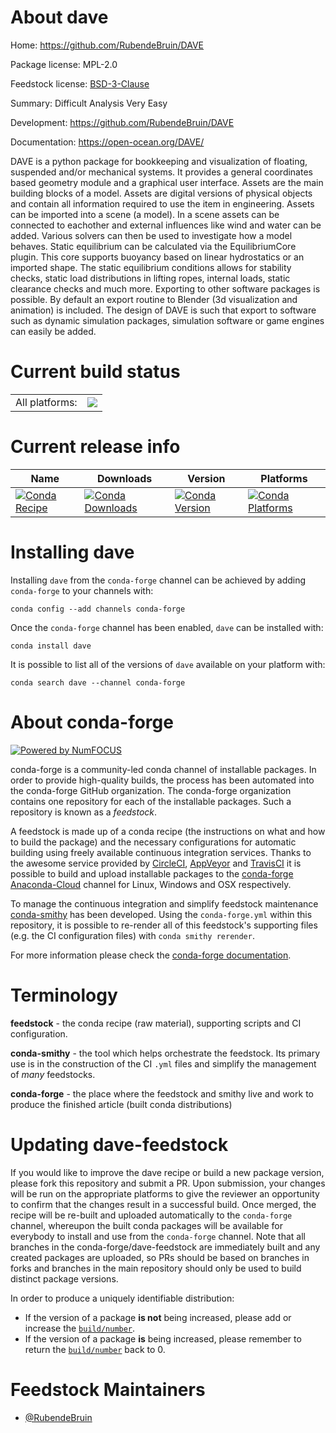 About dave
==========

Home: https://github.com/RubendeBruin/DAVE

Package license: MPL-2.0

Feedstock license: [BSD-3-Clause](https://github.com/conda-forge/dave-feedstock/blob/master/LICENSE.txt)

Summary: Difficult Analysis Very Easy

Development: https://github.com/RubendeBruin/DAVE

Documentation: https://open-ocean.org/DAVE/

DAVE is a python package for bookkeeping and visualization of floating, suspended and/or mechanical systems. It provides a general coordinates based geometry module and a graphical user interface.
Assets are the main building blocks of a model. Assets are digital versions of physical objects and contain all information required to use the item in engineering. Assets can be imported into a scene (a model). In a scene assets can be connected to eachother and external influences like wind and water can be added.
Various solvers can then be used to investigate how a model behaves. Static equilibrium can be calculated via the EquilibriumCore plugin. This core supports buoyancy based on linear hydrostatics or an imported shape. The static equilibrium conditions allows for stability checks, static load distributions in lifting ropes, internal loads, static clearance checks and much more.
Exporting to other software packages is possible. By default an export routine to Blender (3d visualization and animation) is included. The design of DAVE is such that export to software such as dynamic simulation packages, simulation software or game engines can easily be added.


Current build status
====================


<table><tr><td>All platforms:</td>
    <td>
      <a href="https://dev.azure.com/conda-forge/feedstock-builds/_build/latest?definitionId=8971&branchName=master">
        <img src="https://dev.azure.com/conda-forge/feedstock-builds/_apis/build/status/dave-feedstock?branchName=master">
      </a>
    </td>
  </tr>
</table>

Current release info
====================

| Name | Downloads | Version | Platforms |
| --- | --- | --- | --- |
| [![Conda Recipe](https://img.shields.io/badge/recipe-dave-green.svg)](https://anaconda.org/conda-forge/dave) | [![Conda Downloads](https://img.shields.io/conda/dn/conda-forge/dave.svg)](https://anaconda.org/conda-forge/dave) | [![Conda Version](https://img.shields.io/conda/vn/conda-forge/dave.svg)](https://anaconda.org/conda-forge/dave) | [![Conda Platforms](https://img.shields.io/conda/pn/conda-forge/dave.svg)](https://anaconda.org/conda-forge/dave) |

Installing dave
===============

Installing `dave` from the `conda-forge` channel can be achieved by adding `conda-forge` to your channels with:

```
conda config --add channels conda-forge
```

Once the `conda-forge` channel has been enabled, `dave` can be installed with:

```
conda install dave
```

It is possible to list all of the versions of `dave` available on your platform with:

```
conda search dave --channel conda-forge
```


About conda-forge
=================

[![Powered by NumFOCUS](https://img.shields.io/badge/powered%20by-NumFOCUS-orange.svg?style=flat&colorA=E1523D&colorB=007D8A)](http://numfocus.org)

conda-forge is a community-led conda channel of installable packages.
In order to provide high-quality builds, the process has been automated into the
conda-forge GitHub organization. The conda-forge organization contains one repository
for each of the installable packages. Such a repository is known as a *feedstock*.

A feedstock is made up of a conda recipe (the instructions on what and how to build
the package) and the necessary configurations for automatic building using freely
available continuous integration services. Thanks to the awesome service provided by
[CircleCI](https://circleci.com/), [AppVeyor](https://www.appveyor.com/)
and [TravisCI](https://travis-ci.com/) it is possible to build and upload installable
packages to the [conda-forge](https://anaconda.org/conda-forge)
[Anaconda-Cloud](https://anaconda.org/) channel for Linux, Windows and OSX respectively.

To manage the continuous integration and simplify feedstock maintenance
[conda-smithy](https://github.com/conda-forge/conda-smithy) has been developed.
Using the ``conda-forge.yml`` within this repository, it is possible to re-render all of
this feedstock's supporting files (e.g. the CI configuration files) with ``conda smithy rerender``.

For more information please check the [conda-forge documentation](https://conda-forge.org/docs/).

Terminology
===========

**feedstock** - the conda recipe (raw material), supporting scripts and CI configuration.

**conda-smithy** - the tool which helps orchestrate the feedstock.
                   Its primary use is in the construction of the CI ``.yml`` files
                   and simplify the management of *many* feedstocks.

**conda-forge** - the place where the feedstock and smithy live and work to
                  produce the finished article (built conda distributions)


Updating dave-feedstock
=======================

If you would like to improve the dave recipe or build a new
package version, please fork this repository and submit a PR. Upon submission,
your changes will be run on the appropriate platforms to give the reviewer an
opportunity to confirm that the changes result in a successful build. Once
merged, the recipe will be re-built and uploaded automatically to the
`conda-forge` channel, whereupon the built conda packages will be available for
everybody to install and use from the `conda-forge` channel.
Note that all branches in the conda-forge/dave-feedstock are
immediately built and any created packages are uploaded, so PRs should be based
on branches in forks and branches in the main repository should only be used to
build distinct package versions.

In order to produce a uniquely identifiable distribution:
 * If the version of a package **is not** being increased, please add or increase
   the [``build/number``](https://docs.conda.io/projects/conda-build/en/latest/resources/define-metadata.html#build-number-and-string).
 * If the version of a package **is** being increased, please remember to return
   the [``build/number``](https://docs.conda.io/projects/conda-build/en/latest/resources/define-metadata.html#build-number-and-string)
   back to 0.

Feedstock Maintainers
=====================

* [@RubendeBruin](https://github.com/RubendeBruin/)

